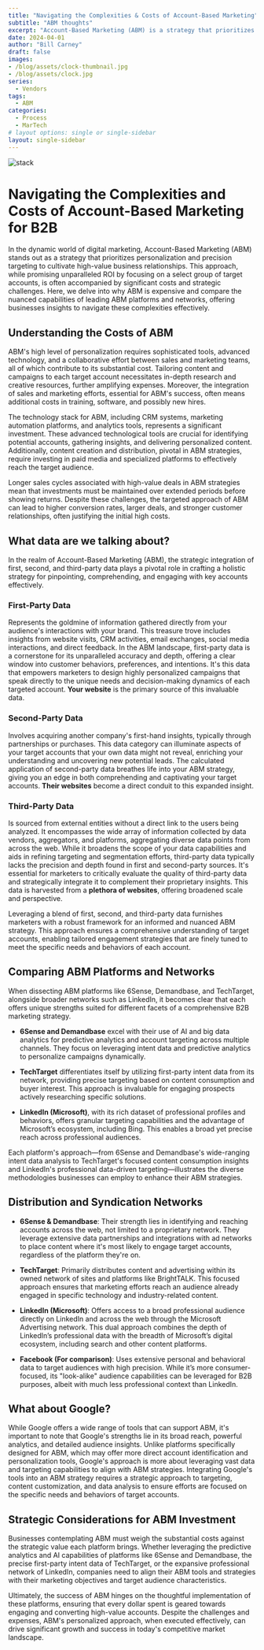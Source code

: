 ```yaml
---
title: "Navigating the Complexities & Costs of Account-Based Marketing"
subtitle: "ABM thoughts"
excerpt: "Account-Based Marketing (ABM) is a strategy that prioritizes personalization and precision targeting to cultivate high-value deals. This approach, while promising unparalleled ROI by focusing on a select group of target accounts, is often accompanied by significant costs and strategic challenges."
date: 2024-04-01
author: "Bill Carney"
draft: false
images:
- /blog/assets/clock-thumbnail.jpg
- /blog/assets/clock.jpg
series:
  - Vendors
tags:
  - ABM
categories:
  - Process
  - MarTech
# layout options: single or single-sidebar
layout: single-sidebar
---
```


![stack](/blog/assets/clock.jpg)

# Navigating the Complexities and Costs of Account-Based Marketing for B2B

In the dynamic world of digital marketing, Account-Based Marketing (ABM) stands out as a strategy that prioritizes personalization and precision targeting to cultivate high-value business relationships. This approach, while promising unparalleled ROI by focusing on a select group of target accounts, is often accompanied by significant costs and strategic challenges. Here, we delve into why ABM is expensive and compare the nuanced capabilities of leading ABM platforms and networks, offering businesses insights to navigate these complexities effectively.

## Understanding the Costs of ABM

ABM's high level of personalization requires sophisticated tools, advanced technology, and a collaborative effort between sales and marketing teams, all of which contribute to its substantial cost. Tailoring content and campaigns to each target account necessitates in-depth research and creative resources, further amplifying expenses. Moreover, the integration of sales and marketing efforts, essential for ABM's success, often means additional costs in training, software, and possibly new hires.

The technology stack for ABM, including CRM systems, marketing automation platforms, and analytics tools, represents a significant investment. These advanced technological tools are crucial for identifying potential accounts, gathering insights, and delivering personalized content. Additionally, content creation and distribution, pivotal in ABM strategies, require investing in paid media and specialized platforms to effectively reach the target audience.

Longer sales cycles associated with high-value deals in ABM strategies mean that investments must be maintained over extended periods before showing returns. Despite these challenges, the targeted approach of ABM can lead to higher conversion rates, larger deals, and stronger customer relationships, often justifying the initial high costs.

## What data are we talking about?

In the realm of Account-Based Marketing (ABM), the strategic integration of first, second, and third-party data plays a pivotal role in crafting a holistic strategy for pinpointing, comprehending, and engaging with key accounts effectively.

### First-Party Data
Represents the goldmine of information gathered directly from your audience's interactions with your brand. This treasure trove includes insights from website visits, CRM activities, email exchanges, social media interactions, and direct feedback. In the ABM landscape, first-party data is a cornerstone for its unparalleled accuracy and depth, offering a clear window into customer behaviors, preferences, and intentions. It's this data that empowers marketers to design highly personalized campaigns that speak directly to the unique needs and decision-making dynamics of each targeted account. **Your website** is the primary source of this invaluable data.

### Second-Party Data
Involves acquiring another company's first-hand insights, typically through partnerships or purchases. This data category can illuminate aspects of your target accounts that your own data might not reveal, enriching your understanding and uncovering new potential leads. The calculated application of second-party data breathes life into your ABM strategy, giving you an edge in both comprehending and captivating your target accounts. **Their websites** become a direct conduit to this expanded insight.

### Third-Party Data
Is sourced from external entities without a direct link to the users being analyzed. It encompasses the wide array of information collected by data vendors, aggregators, and platforms, aggregating diverse data points from across the web. While it broadens the scope of your data capabilities and aids in refining targeting and segmentation efforts, third-party data typically lacks the precision and depth found in first and second-party sources. It's essential for marketers to critically evaluate the quality of third-party data and strategically integrate it to complement their proprietary insights. This data is harvested from a **plethora of websites**, offering broadened scale and perspective.

Leveraging a blend of first, second, and third-party data furnishes marketers with a robust framework for an informed and nuanced ABM strategy. This approach ensures a comprehensive understanding of target accounts, enabling tailored engagement strategies that are finely tuned to meet the specific needs and behaviors of each account.

## Comparing ABM Platforms and Networks

When dissecting ABM platforms like 6Sense, Demandbase, and TechTarget, alongside broader networks such as LinkedIn, it becomes clear that each offers unique strengths suited for different facets of a comprehensive B2B marketing strategy.

- **6Sense and Demandbase** excel with their use of AI and big data analytics for predictive analytics and account targeting across multiple channels. They focus on leveraging intent data and predictive analytics to personalize campaigns dynamically.

- **TechTarget** differentiates itself by utilizing first-party intent data from its network, providing precise targeting based on content consumption and buyer interest. This approach is invaluable for engaging prospects actively researching specific solutions.

- **LinkedIn (Microsoft)**, with its rich dataset of professional profiles and behaviors, offers granular targeting capabilities and the advantage of Microsoft’s ecosystem, including Bing. This enables a broad yet precise reach across professional audiences.

Each platform's approach—from 6Sense and Demandbase's wide-ranging intent data analysis to TechTarget's focused content consumption insights and LinkedIn's professional data-driven targeting—illustrates the diverse methodologies businesses can employ to enhance their ABM strategies.

## Distribution and Syndication Networks

- **6Sense & Demandbase**: Their strength lies in identifying and reaching accounts across the web, not limited to a proprietary network. They leverage extensive data partnerships and integrations with ad networks to place content where it's most likely to engage target accounts, regardless of the platform they're on.

- **TechTarget**: Primarily distributes content and advertising within its owned network of sites and platforms like BrightTALK. This focused approach ensures that marketing efforts reach an audience already engaged in specific technology and industry-related content.

- **LinkedIn (Microsoft)**: Offers access to a broad professional audience directly on LinkedIn and across the web through the Microsoft Advertising network. This dual approach combines the depth of LinkedIn’s professional data with the breadth of Microsoft’s digital ecosystem, including search and other content platforms.

- **Facebook (For comparison)**: Uses extensive personal and behavioral data to target audiences with high precision. While it’s more consumer-focused, its "look-alike" audience capabilities can be leveraged for B2B purposes, albeit with much less professional context than LinkedIn.

## What about Google?

While Google offers a wide range of tools that can support ABM, it's important to note that Google's strengths lie in its broad reach, powerful analytics, and detailed audience insights. Unlike platforms specifically designed for ABM, which may offer more direct account identification and personalization tools, Google's approach is more about leveraging vast data and targeting capabilities to align with ABM strategies. Integrating Google's tools into an ABM strategy requires a strategic approach to targeting, content customization, and data analysis to ensure efforts are focused on the specific needs and behaviors of target accounts.

## Strategic Considerations for ABM Investment

Businesses contemplating ABM must weigh the substantial costs against the strategic value each platform brings. Whether leveraging the predictive analytics and AI capabilities of platforms like 6Sense and Demandbase, the precise first-party intent data of TechTarget, or the expansive professional network of LinkedIn, companies need to align their ABM tools and strategies with their marketing objectives and target audience characteristics.

Ultimately, the success of ABM hinges on the thoughtful implementation of these platforms, ensuring that every dollar spent is geared towards engaging and converting high-value accounts. Despite the challenges and expenses, ABM's personalized approach, when executed effectively, can drive significant growth and success in today's competitive market landscape.
